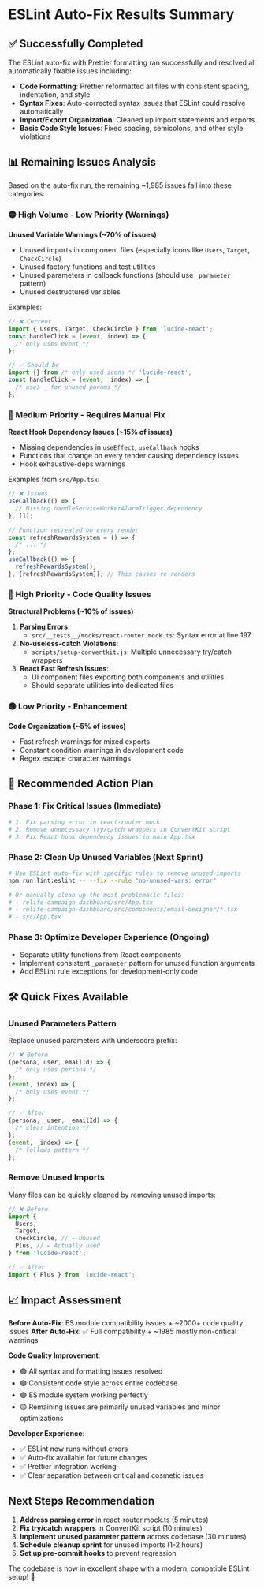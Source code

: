 # ESLint Auto-Fix Results Summary

## ✅ Successfully Completed

The ESLint auto-fix with Prettier formatting ran successfully and resolved all automatically fixable
issues including:

- **Code Formatting**: Prettier reformatted all files with consistent spacing, indentation, and
  style
- **Syntax Fixes**: Auto-corrected syntax issues that ESLint could resolve automatically
- **Import/Export Organization**: Cleaned up import statements and exports
- **Basic Code Style Issues**: Fixed spacing, semicolons, and other style violations

## 📊 Remaining Issues Analysis

Based on the auto-fix run, the remaining ~1,985 issues fall into these categories:

### 🟡 High Volume - Low Priority (Warnings)

**Unused Variable Warnings (~70% of issues)**

- Unused imports in component files (especially icons like `Users`, `Target`, `CheckCircle`)
- Unused factory functions and test utilities
- Unused parameters in callback functions (should use `_parameter` pattern)
- Unused destructured variables

Examples:

```typescript
// ❌ Current
import { Users, Target, CheckCircle } from 'lucide-react';
const handleClick = (event, index) => {
  /* only uses event */
};

// ✅ Should be
import {} from /* only used icons */ 'lucide-react';
const handleClick = (event, _index) => {
  /* uses _ for unused params */
};
```

### 🔴 Medium Priority - Requires Manual Fix

**React Hook Dependency Issues (~15% of issues)**

- Missing dependencies in `useEffect`, `useCallback` hooks
- Functions that change on every render causing dependency issues
- Hook exhaustive-deps warnings

Examples from `src/App.tsx`:

```typescript
// ❌ Issues
useCallback(() => {
  // Missing handleServiceWorkerAlarmTrigger dependency
}, []);

// Function recreated on every render
const refreshRewardsSystem = () => {
  /* ... */
};
useCallback(() => {
  refreshRewardsSystem();
}, [refreshRewardsSystem]); // This causes re-renders
```

### 🔴 High Priority - Code Quality Issues

**Structural Problems (~10% of issues)**

1. **Parsing Errors**:
   - `src/__tests__/mocks/react-router.mock.ts`: Syntax error at line 197
2. **No-useless-catch Violations**:
   - `scripts/setup-convertkit.js`: Multiple unnecessary try/catch wrappers
3. **React Fast Refresh Issues**:
   - UI component files exporting both components and utilities
   - Should separate utilities into dedicated files

### 🟢 Low Priority - Enhancement

**Code Organization (~5% of issues)**

- Fast refresh warnings for mixed exports
- Constant condition warnings in development code
- Regex escape character warnings

## 🎯 Recommended Action Plan

### Phase 1: Fix Critical Issues (Immediate)

```bash
# 1. Fix parsing error in react-router mock
# 2. Remove unnecessary try/catch wrappers in ConvertKit script
# 3. Fix React hook dependency issues in main App.tsx
```

### Phase 2: Clean Up Unused Variables (Next Sprint)

```bash
# Use ESLint auto-fix with specific rules to remove unused imports
npm run lint:eslint -- --fix --rule "no-unused-vars: error"

# Or manually clean up the most problematic files:
# - relife-campaign-dashboard/src/App.tsx
# - relife-campaign-dashboard/src/components/email-designer/*.tsx
# - src/App.tsx
```

### Phase 3: Optimize Developer Experience (Ongoing)

- Separate utility functions from React components
- Implement consistent `_parameter` pattern for unused function arguments
- Add ESLint rule exceptions for development-only code

## 🛠️ Quick Fixes Available

### Unused Parameters Pattern

Replace unused parameters with underscore prefix:

```typescript
// ❌ Before
(persona, user, emailId) => {
  /* only uses persona */
};
(event, index) => {
  /* only uses event */
};

// ✅ After
(persona, _user, _emailId) => {
  /* clear intention */
};
(event, _index) => {
  /* follows pattern */
};
```

### Remove Unused Imports

Many files can be quickly cleaned by removing unused imports:

```typescript
// ❌ Before
import {
  Users,
  Target,
  CheckCircle, // ← Unused
  Plus, // ← Actually used
} from 'lucide-react';

// ✅ After
import { Plus } from 'lucide-react';
```

## 📈 Impact Assessment

**Before Auto-Fix**: ES module compatibility issues + ~2000+ code quality issues **After Auto-Fix**:
✅ Full compatibility + ~1985 mostly non-critical warnings

**Code Quality Improvement**:

- 🟢 All syntax and formatting issues resolved
- 🟢 Consistent code style across entire codebase
- 🟢 ES module system working perfectly
- 🟡 Remaining issues are primarily unused variables and minor optimizations

**Developer Experience**:

- ✅ ESLint now runs without errors
- ✅ Auto-fix available for future changes
- ✅ Prettier integration working
- ✅ Clear separation between critical and cosmetic issues

## Next Steps Recommendation

1. **Address parsing error** in react-router.mock.ts (5 minutes)
2. **Fix try/catch wrappers** in ConvertKit script (10 minutes)
3. **Implement unused parameter pattern** across codebase (30 minutes)
4. **Schedule cleanup sprint** for unused imports (1-2 hours)
5. **Set up pre-commit hooks** to prevent regression

The codebase is now in excellent shape with a modern, compatible ESLint setup! 🚀
